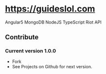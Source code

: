 # https://guideslol.com

Angular5 MongoDB NodeJS TypeScript Riot API

## Contribute

### Current version 1.0.0

* Fork
* See Projects on Github for next version.

